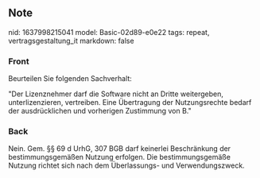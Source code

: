 ## Note
nid: 1637998215041
model: Basic-02d89-e0e22
tags: repeat, vertragsgestaltung_it
markdown: false

### Front
Beurteilen Sie folgenden Sachverhalt:

"Der Lizenznehmer darf die Software nicht an Dritte weitergeben, unterlizenzieren, vertreiben. Eine Übertragung der Nutzungsrechte bedarf der ausdrücklichen und vorherigen Zustimmung von B."

### Back
Nein. Gem. §§ 69 d UrhG, 307 BGB darf keinerlei Beschränkung der bestimmungsgemäßen Nutzung erfolgen. Die bestimmungsgemäße Nutzung richtet sich nach dem Überlassungs- und Verwendungszweck.
